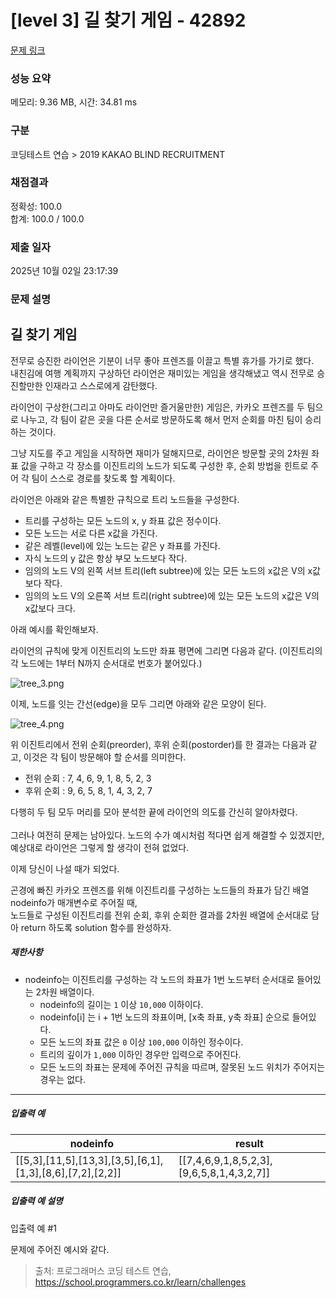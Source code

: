 # [level 3] 길 찾기 게임 - 42892 

[문제 링크](https://school.programmers.co.kr/learn/courses/30/lessons/42892) 

### 성능 요약

메모리: 9.36 MB, 시간: 34.81 ms

### 구분

코딩테스트 연습 > 2019 KAKAO BLIND RECRUITMENT

### 채점결과

정확성: 100.0<br/>합계: 100.0 / 100.0

### 제출 일자

2025년 10월 02일 23:17:39

### 문제 설명

<h2>길 찾기 게임</h2>

<p>전무로 승진한 라이언은 기분이 너무 좋아 프렌즈를 이끌고 특별 휴가를 가기로 했다. <br>
내친김에 여행 계획까지 구상하던 라이언은 재미있는 게임을 생각해냈고 역시 전무로 승진할만한 인재라고 스스로에게 감탄했다.</p>

<p>라이언이 구상한(그리고 아마도 라이언만 즐거울만한) 게임은, 카카오 프렌즈를 두 팀으로 나누고, 각 팀이 같은 곳을 다른 순서로 방문하도록 해서 먼저 순회를 마친 팀이 승리하는 것이다.  </p>

<p>그냥 지도를 주고 게임을 시작하면 재미가 덜해지므로, 라이언은 방문할 곳의 2차원 좌표 값을 구하고 각 장소를 이진트리의 노드가 되도록 구성한 후, 순회 방법을 힌트로 주어 각 팀이 스스로 경로를 찾도록 할 계획이다.  </p>

<p>라이언은 아래와 같은 특별한 규칙으로 트리 노드들을 구성한다.</p>

<ul>
<li>트리를 구성하는 모든 노드의 x, y 좌표 값은 정수이다.</li>
<li>모든 노드는 서로 다른 x값을 가진다.</li>
<li>같은 레벨(level)에 있는 노드는 같은 y 좌표를 가진다.</li>
<li>자식 노드의 y 값은 항상 부모 노드보다 작다.</li>
<li>임의의 노드 V의 왼쪽 서브 트리(left subtree)에 있는 모든 노드의 x값은 V의 x값보다 작다.</li>
<li>임의의 노드 V의 오른쪽 서브 트리(right subtree)에 있는 모든 노드의 x값은 V의 x값보다 크다.</li>
</ul>

<p>아래 예시를 확인해보자.</p>

<p>라이언의 규칙에 맞게 이진트리의 노드만 좌표 평면에 그리면 다음과 같다. (이진트리의 각 노드에는 1부터 N까지 순서대로 번호가 붙어있다.)</p>

<p><img src="https://grepp-programmers.s3.amazonaws.com/files/production/dbb58728bd/a5371669-54d4-42a1-9e5e-7466f2d7b683.jpg" title="" alt="tree_3.png"></p>

<p>이제, 노드를 잇는 간선(edge)을 모두 그리면 아래와 같은 모양이 된다.</p>

<p><img src="https://grepp-programmers.s3.amazonaws.com/files/production/6bd8f6496a/50e1df20-5cb7-4846-86d6-2a2f1e70c5da.jpg" title="" alt="tree_4.png"></p>

<p>위 이진트리에서 전위 순회(preorder), 후위 순회(postorder)를 한 결과는 다음과 같고, 이것은 각 팀이 방문해야 할 순서를 의미한다.</p>

<ul>
<li>전위 순회 : 7, 4, 6, 9, 1, 8, 5, 2, 3</li>
<li>후위 순회 : 9, 6, 5, 8, 1, 4, 3, 2, 7</li>
</ul>

<p>다행히 두 팀 모두 머리를 모아 분석한 끝에 라이언의 의도를 간신히 알아차렸다.<br><br>
그러나 여전히 문제는 남아있다. 노드의 수가 예시처럼 적다면 쉽게 해결할 수 있겠지만, 예상대로 라이언은 그렇게 할 생각이 전혀 없었다. </p>

<p>이제 당신이 나설 때가 되었다. </p>

<p>곤경에 빠진 카카오 프렌즈를 위해 이진트리를 구성하는 노드들의 좌표가 담긴 배열 nodeinfo가 매개변수로 주어질 때, <br>
노드들로 구성된 이진트리를 전위 순회, 후위 순회한 결과를 2차원 배열에 순서대로 담아 return 하도록 solution 함수를 완성하자.</p>

<h5>제한사항</h5>

<ul>
<li>nodeinfo는 이진트리를 구성하는 각 노드의 좌표가 1번 노드부터 순서대로 들어있는 2차원 배열이다.

<ul>
<li>nodeinfo의 길이는 <code>1</code> 이상 <code>10,000</code> 이하이다.</li>
<li>nodeinfo[i] 는 i + 1번 노드의 좌표이며, [x축 좌표, y축 좌표] 순으로 들어있다.</li>
<li>모든 노드의 좌표 값은 <code>0</code> 이상 <code>100,000</code> 이하인 정수이다.</li>
<li>트리의 깊이가 <code>1,000</code> 이하인 경우만 입력으로 주어진다.</li>
<li>모든 노드의 좌표는 문제에 주어진 규칙을 따르며, 잘못된 노드 위치가 주어지는 경우는 없다.</li>
</ul></li>
</ul>

<hr>

<h5>입출력 예</h5>
<table class="table">
        <thead><tr>
<th>nodeinfo</th>
<th>result</th>
</tr>
</thead>
        <tbody><tr>
<td>[[5,3],[11,5],[13,3],[3,5],[6,1],[1,3],[8,6],[7,2],[2,2]]</td>
<td>[[7,4,6,9,1,8,5,2,3],[9,6,5,8,1,4,3,2,7]]</td>
</tr>
</tbody>
      </table>
<h5>입출력 예 설명</h5>

<p>입출력 예 #1</p>

<p>문제에 주어진 예시와 같다.</p>


> 출처: 프로그래머스 코딩 테스트 연습, https://school.programmers.co.kr/learn/challenges